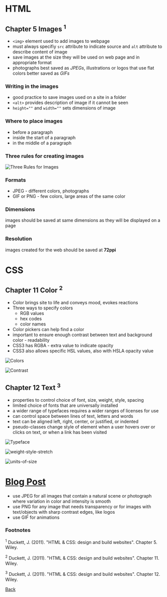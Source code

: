 # HTML

## Chapter 5 Images <sup>1</sup>

* `<img>` element used to add images to webpage
* must always specifiy `src` attribute to indicate source and `alt` attribute to describe content of image
* save images at the size they will be used on web page and in appropriate format
* photographs best saved as *JPEGs*, illustrations or logos that use flat colors better saved as *GIFs*

### Writing in the images

* good practice to save images used on a site in a folder
* `<alt>` provides description of image if it cannot be seen
* `height=""` and `width=""` sets dimensions of image

### Where to place images

* before a paragraph
* inside the start of a paragraph
* in the middle of a paragraph

### Three rules for creating images

![Three Rules for Images](img/3%20image%20rules.gif)

### Formats

* JPEG - different colors, photographs
* GIF or PNG - few colors, large areas of the same color

### Dimensions

images should be saved at same dimensions as they will be displayed on a page

### Resolution

images created for the web should be saved at **72ppi**

# CSS

## Chapter 11 Color <sup>2</sup>

* Color brings site to life and conveys mood, evokes reactions
* Three ways to specify colors
  * RGB values
  * hex codes
  * color names
* Color pickers can help find a color
* important to ensure enough contrast between text and background color - readability
* CSS3 has RGBA - extra value to indicate opacity
* CSS3 also allows specific HSL values, also with HSLA opacity value

![Colors](img/Colors.png)

![Contrast](img/Contrast.png)

## Chapter 12 Text <sup>3</sup>

* properties to control choice of font, size, weight, style, spacing
* limited choice of fonts that are universally installed
* a wider range of typefaces requires a wider ranges of licenses for use
* can control space between lines of text, letters and words
* text can be aligned left, right, center, or justified, or indented
* pseudo-classes change style of element when a user hovers over or clicks on text, or when a link has been visited

![Typeface](img/Typeface.png)

![weight-style-stretch](img/weight-style-stretch.png)

![units-of-size](img/units-of-size.png)

# [Blog Post](https://blog.imagekit.io/jpeg-vs-png-vs-gif-which-image-format-to-use-and-when-c8913ae3e01d)

* use JPEG for all images that contain a natural scene or photograph where variation in color and intensity is smooth
* use PNG for any image that needs transparency or for images with text/objects with sharp contrast edges, like logos
* use GIF for animations

### Footnotes

<sup>1</sup> Duckett, J. (2011). "HTML & CSS: design and build websites". Chapter 5. Wiley.

<sup>2</sup> Duckett, J. (2011). "HTML & CSS: design and build websites". Chapter 11. Wiley.

<sup>3</sup> Duckett, J. (2011). "HTML & CSS: design and build websites". Chapter 12. Wiley.


[Back](/reading-notes/201/201-TOC.html)
